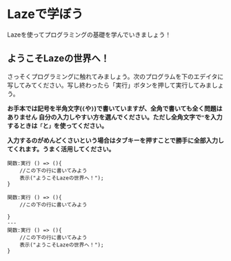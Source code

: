 # Lazeで学ぼう

Lazeを使ってプログラミングの基礎を学んでいきましょう！

## ようこそLazeの世界へ！

さっそくプログラミングに触れてみましょう。次のプログラムを下のエデイタに写してみてください。写し終わったら「実行」ボタンを押して実行してみましょう。

<b>お手本では記号を半角文字(`{`や`}`)で書いていますが、全角で書いても全く問題はありません
自分の入力しやすい方を選んでください。ただし全角文字で`"`を入力するときは`「`と`」`を使ってください。</b>

<b>入力するのがめんどくさいという場合はタブキーを押すことで勝手に全部入力してくれます。うまく活用してください。</b>



```
関数:実行 () => (){
    //この下の行に書いてみよう
    表示("ようこそLazeの世界へ！");
}
```



```laze
関数:実行 () => (){
    //この下の行に書いてみよう
    
}
---
関数:実行 () => (){
    //この下の行に書いてみよう
    表示("ようこそLazeの世界へ！");
}
```

